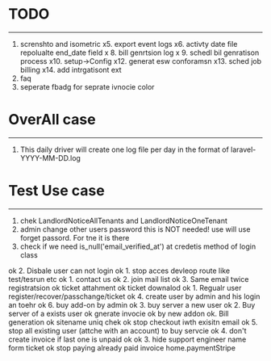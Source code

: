 # TODO 
-------------------------------
1. screnshto and isometric
x5. export event logs
x6. activty date file repolualte end_date field
x 8. bill genrtsion log
x 9. schedl bil genratison process
x10. setup->Config
x12. generat esw conforamsn
x13. sched job billing
x14. add intrgatisont ext
15. faq
16. seperate fbadg for seprate ivnocie color

# OverAll case 
-------------------------------
1. This daily driver will create one log file per day in the format of laravel-YYYY-MM-DD.log

# Test Use case 
-------------------------------
1. chek LandlordNoticeAllTenants and LandlordNoticeOneTenant
3. admin change other users password this is NOT needed! use will use forget passord. For tne it is there
4. check if we need is_null('email_verified_at') at credetis method of login class

ok 2. Disbale user can not login
ok 1. stop acces devleop route like test/tesrun etc
ok 1. contact us
ok 2. join mail list
ok 3. Same email twice registratsion
ok ticket attahment
ok ticket downalod
ok 1. Regualr user register/recover/passchange/ticket
ok 4. create user by admin and his login an toehr
ok 6. buy add-on by admin
ok 3. buy server a new user
ok 2. Buy server of a exists user
ok gnerate invocie
ok by new addon 
ok. Bill generation
ok sitename uniq chek
ok stop checkout iwth exisitn email
ok 5. stop all existing user (attche with an account) to buy servcie
ok 4. don't create invoice if last one is unpaid
ok ok 3. hide support engineer name form ticket
ok  stop paying already paid invoice home.paymentStripe


